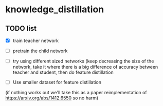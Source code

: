 # knowledge_distillation

## TODO list
- [x] train teacher network
- [ ] pretrain the child network
- [ ] try using different sized networks (keep decreasing the size of the network, take it where there is a big difference of accuracy between teacher and 
student, then do feature distillation 
- [ ] Use smaller dataset for feature distillation 



(if nothing works out we'll take this as a paper reimplementation of https://arxiv.org/abs/1412.6550 so no harm)


